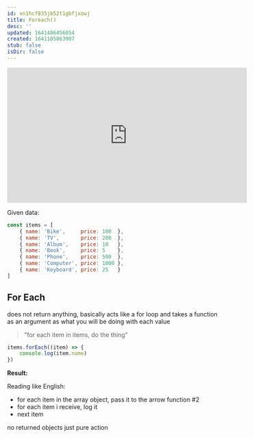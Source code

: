 ```yaml
---
id: vn1hcf835jb52t1gbfjxowj
title: Foreach()
desc: ''
updated: 1641406456054
created: 1641105063907
stub: false
isDir: false
---
```



<center>
	<iframe width="560" height="315" src="https://www.youtube.com/embed/R8rmfD9Y5-c" frameborder="0" allow="accelerometer; autoplay; encrypted-media; gyroscope; picture-in-picture" allowfullscreen></iframe>
</center>

Given data:

```javascript
const items = [
    { name: 'Bike',     price: 100  },
    { name: 'TV',       price: 200  },
    { name: 'Album',    price: 10   },
    { name: 'Book',     price: 5    },
    { name: 'Phone',    price: 500  },
    { name: 'Computer', price: 1000 },
    { name: 'Keyboard', price: 25   }
]
```

## For Each

does not return anything, basically acts like a for loop and takes a function as an argument as what you will be doing with each value

> "for each item in items, do the thing"

```js
items.forEach((item) => {
    console.log(item.name)
})
```

**Result:**

Reading like English:

- for each item in the array object, pass it to the arrow function #2 
- for each item i receive, log it
- next item

no returned objects just pure action
